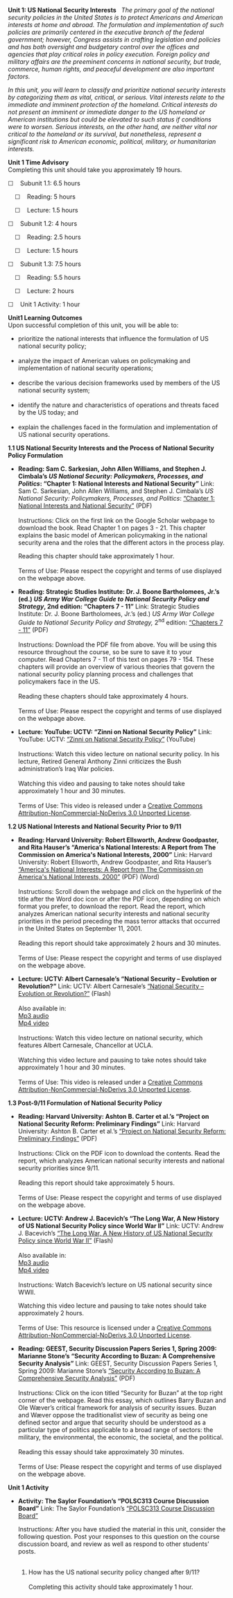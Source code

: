 **Unit 1: US National Security Interests** <span id="1"></span> 
*The primary goal of the national security policies in the United States
is to protect Americans and American interests at home and abroad. The
formulation and implementation of such policies are primarily centered
in the executive branch of the federal government; however, Congress
assists in crafting legislation and policies and has both oversight and
budgetary control over the offices and agencies that play critical roles
in policy execution. Foreign policy and military affairs are the
preeminent concerns in national security, but trade, commerce, human
rights, and peaceful development are also important factors.*  
  
 *In this unit, you will learn to classify and prioritize national
security interests by categorizing them as vital, critical, or serious.
Vital interests relate to the immediate and imminent protection of the
homeland. Critical interests do not present an imminent or immediate
danger to the US homeland or American institutions but could be elevated
to such status if conditions were to worsen. Serious interests, on the
other hand, are neither vital nor critical to the homeland or its
survival, but nonetheless, represent a significant risk to American
economic, political, military, or humanitarian interests.*

**Unit 1 Time Advisory**  
Completing this unit should take you approximately 19 hours.  
  
 ☐    Subunit 1.1: 6.5 hours  
  
     ☐    Reading: 5 hours  
  
     ☐    Lecture: 1.5 hours  
  
 ☐    Subunit 1.2: 4 hours  
  
     ☐    Reading: 2.5 hours  
  
     ☐    Lecture: 1.5 hours  
  
 ☐    Subunit 1.3: 7.5 hours  
  
     ☐    Reading: 5.5 hours  
  
     ☐    Lecture: 2 hours  
  
 ☐    Unit 1 Activity: 1 hour

**Unit1 Learning Outcomes**  
Upon successful completion of this unit, you will be able to:  
-   prioritize the national interests that influence the formulation of
    US national security policy;  
      
-   analyze the impact of American values on policymaking and
    implementation of national security operations;  
      
-   describe the various decision frameworks used by members of the US
    national security system;  
      
-   identify the nature and characteristics of operations and threats
    faced by the US today; and  
      
-   explain the challenges faced in the formulation and implementation
    of US national security operations.

**1.1 US National Security Interests and the Process of National
Security Policy Formulation** <span id="1.1"></span> 
-   **Reading: Sam C. Sarkesian, John Allen Williams, and Stephen J.
    Cimbala’s *US National Security: Policymakers, Processes, and
    Politics*: “Chapter 1: National Interests and National Security”**
    Link: Sam C. Sarkesian, John Allen Williams, and Stephen J.
    Cimbala’s *US National Security: Policymakers, Processes, and
    Politics*: [“Chapter 1: National Interests and National
    Security”](http://scholar.google.com/scholar?hl=en&q=US+National+Security:+Policymakers,+Processes,+and+Politics:+%E2%80%9CChapter+1&bav=on.2,or.r_gc.r_pw.&um=1&ie=UTF-8&sa=N&tab=ws) (PDF)  
        
     Instructions: Click on the first link on the Google Scholar webpage
    to download the book. Read Chapter 1 on pages 3 - 21. This chapter
    explains the basic model of American policymaking in the national
    security arena and the roles that the different actors in the
    process play.   
      
     Reading this chapter should take approximately 1 hour.  
        
     Terms of Use: Please respect the copyright and terms of use
    displayed on the webpage above.

-   **Reading: Strategic Studies Institute: Dr. J. Boone Bartholomees,
    Jr.’s (ed.) *US Army War College Guide to National Security Policy
    and Strategy*, 2nd edition: “Chapters 7 - 11”**
    Link: Strategic Studies Institute: Dr. J. Boone Bartholomees, Jr.’s
    (ed.) *US Army War College Guide to National Security Policy and
    Strategy,* 2<sup>nd</sup> edition: [“Chapters 7 -
    11”](http://www.strategicstudiesinstitute.army.mil/pubs/display.cfm?pubid=708) (PDF)  
        
     Instructions: Download the PDF file from above. You will be using
    this resource throughout the course, so be sure to save it to your
    computer. Read Chapters 7 - 11 of this text on pages 79 - 154. These
    chapters will provide an overview of various theories that govern
    the national security policy planning process and challenges that
    policymakers face in the US.  
        
     Reading these chapters should take approximately 4 hours.  
        
     Terms of Use: Please respect the copyright and terms of use
    displayed on the webpage above.

-   **Lecture: YouTube: UCTV: “Zinni on National Security Policy”**
    Link: YouTube: UCTV: [“Zinni on National Security
    Policy”](http://www.youtube.com/watch?v=lcrLJKMEbxs) (YouTube)  
        
     Instructions: Watch this video lecture on national security policy.
    In his lecture, Retired General Anthony Zinni criticizes the Bush
    administration’s Iraq War policies.  
        
     Watching this video and pausing to take notes should take
    approximately 1 hour and 30 minutes.  
        
     Terms of Use: This video is released under a [Creative Commons
    Attribution-NonCommercial-NoDerivs 3.0 Unported
    License](http://creativecommons.org/licenses/by-nc-nd/3.0/).

**1.2 US National Interests and National Security Prior to 9/11** <span
id="1.2"></span> 
-   **Reading: Harvard University: Robert Ellsworth, Andrew Goodpaster,
    and Rita Hauser’s “America's National Interests: A Report from The
    Commission on America's National Interests, 2000”**
    Link: Harvard University: Robert Ellsworth, Andrew Goodpaster, and
    Rita Hauser’s [“America's National Interests: A Report from The
    Commission on America's National Interests,
    2000”](http://belfercenter.ksg.harvard.edu/publication/2058/americas_national_interests.html) (PDF)
    (Word)  
        
     Instructions: Scroll down the webpage and click on the hyperlink of
    the title after the Word doc icon or after the PDF icon, depending
    on which format you prefer, to download the report. Read the report,
    which analyzes American national security interests and national
    security priorities in the period preceding the mass terror attacks
    that occurred in the United States on September 11, 2001.  
        
     Reading this report should take approximately 2 hours and 30
    minutes.  
        
     Terms of Use: Please respect the copyright and terms of use
    displayed on the webpage above.

-   **Lecture: UCTV: Albert Carnesale’s “National Security – Evolution
    or Revolution?”**
    Link: UCTV: Albert Carnesale’s [“National Security – Evolution or
    Revolution?”](http://www.uctv.tv/search-details.aspx?showID=7446) (Flash)  
        
     Also available in:  
     [Mp3 audio](http://podcast.uctv.tv/mp3/7446.mp3)  
     [Mp4 video](http://podcast.uctv.tv/vod/7446.mp4)  
        
     Instructions: Watch this video lecture on national security, which
    features Albert Carnesale, Chancellor at UCLA.  
        
     Watching this video lecture and pausing to take notes should take
    approximately 1 hour and 30 minutes.  
        
     Terms of Use: This video is released under a [Creative Commons
    Attribution-NonCommercial-NoDerivs 3.0 Unported
    License](http://creativecommons.org/licenses/by-nc-nd/3.0/).

**1.3 Post-9/11 Formulation of National Security Policy** <span
id="1.3"></span> 
-   **Reading: Harvard University: Ashton B. Carter et al.’s “Project on
    National Security Reform: Preliminary Findings”**
    Link: Harvard University: Ashton B. Carter et al.’s [“Project on
    National Security Reform: Preliminary
    Findings”](http://belfercenter.ksg.harvard.edu/publication/18536/project_on_national_security_reform_preliminary_findings.html?breadcrumb=%2Fpublication%2Fby_type%2Freport%3Fpage%3D4) (PDF)  
        
     Instructions: Click on the PDF icon to download the contents. Read
    the report, which analyzes American national security interests and
    national security priorities since 9/11.  
        
     Reading this report should take approximately 5 hours.  
        
     Terms of Use: Please respect the copyright and terms of use
    displayed on the webpage above.

-   **Lecture: UCTV: Andrew J. Bacevich’s “The Long War, A New History
    of US National Security Policy since World War II”**
    Link: UCTV: Andrew J. Bacevich’s [“The Long War, A New History of US
    National Security Policy since World War
    II”](http://www.uctv.tv/search-details.aspx?showID=14212) (Flash)  
        
     Also available in:  
     [Mp3 audio](http://podcast.uctv.tv/mp3/14212.mp3)  
     [Mp4 video](http://podcast.uctv.tv/vod/14212.mp4)  
        
     Instructions: Watch Bacevich’s lecture on US national security
    since WWII.  
      
     Watching this video lecture and pausing to take notes should take
    approximately 2 hours.  
        
     Terms of Use: This resource is licensed under a [Creative Commons
    Attribution-NonCommercial-NoDerivs 3.0 Unported
    License](http://creativecommons.org/licenses/by-nc-nd/3.0/).

-   **Reading: GEEST, Security Discussion Papers Series 1, Spring 2009:
    Marianne Stone’s “Security According to Buzan: A Comprehensive
    Security Analysis”**
    Link: GEEST, Security Discussion Papers Series 1, Spring 2009:
    Marianne Stone’s [“Security According to Buzan: A Comprehensive
    Security
    Analysis”](http://geest.msh-paris.fr/spip.php?rubrique45) (PDF)  
        
     Instructions: Click on the icon titled “Security for Buzan” at the
    top right corner of the webpage. Read this essay, which outlines
    Barry Buzan and Ole Wæver’s critical framework for analysis of
    security issues. Buzan and Wæver oppose the traditionalist view of
    security as being one defined sector and argue that security should
    be understood as a particular type of politics applicable to a broad
    range of sectors: the military, the environmental, the economic, the
    societal, and the political.  
        
     Reading this essay should take approximately 30 minutes.  
        
     Terms of Use: Please respect the copyright and terms of use
    displayed on the webpage above.

**Unit 1 Activity** <span id="1.4"></span> 
-   **Activity: The Saylor Foundation’s “POLSC313 Course Discussion
    Board”**
    Link: The Saylor Foundation’s [“POLSC313 Course Discussion
    Board”](http://forums.saylor.org/topic/unit-1-discussion-forum-3/?view=all)   
      
     Instructions: After you have studied the material in this unit,
    consider the following question. Post your responses to this
    question on the course discussion board, and review as well as
    respond to other students’ posts.  
        
     1. How has the US national security policy changed after 9/11?  
        
     Completing this activity should take approximately 1 hour. 


